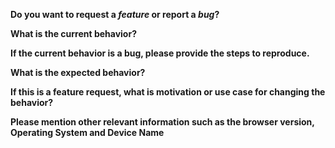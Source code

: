 <!-- Please don't delete this template or we'll close your issue -->
<!-- Before creating an issue please make sure you are using the latest version of AR.js. -->
<!-- Before creating an issue please make a search on open and closed issues, maybe your question is already answered. -->
**Do you want to request a *feature* or report a *bug*?**

<!-- Please ask questions on StackOverflow or the AR.js Gitter (https://gitter.im/AR-js). -->
<!-- Issues which contain questions or support requests will be closed. -->

**What is the current behavior?**

**If the current behavior is a bug, please provide the steps to reproduce.**

<!-- A great way to do this is to provide an external url, (like a gist, codepen), with a short description on the issue you experiencing -->
<!-- Check if the issue can be reproduced in one of our demos/examples -->
<!-- Make sure your issue is not originating from third party source ex: (from A-Frame, Tango, JSARToolkit) -->

**What is the expected behavior?**

**If this is a feature request, what is motivation or use case for changing the behavior?**

**Please mention other relevant information such as the browser version, Operating System and Device Name**
